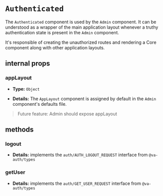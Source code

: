 # `Authenticated`

The `Authenticated` component is used by the `Admin` component. It can be understood as a wrapper of the main application layout whenever a truthy authentication state is present in the `Admin` component.

It's responsible of creating the unauthorized routes and rendering a Core component along with other application layouts.

## internal props

### appLayout

+   **Type:** `Object`

+   **Details:**  The `AppLayout` component is assigned by default in the `Admin` component's defaults file.

> Future feature: Admin should expose appLayout

## methods

### logout

+   **Details:** implements the `auth/AUTH_LOGOUT_REQUEST` interface from `@va-auth/types`

### getUser

+   **Details:** implements the `auth/GET_USER_REQUEST` interface from `@va-auth/types`
